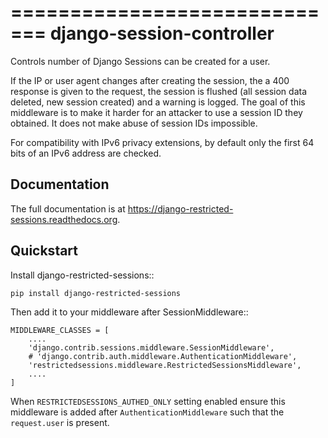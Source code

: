 =============================
    django-session-controller
=============================

Controls number of Django Sessions can be created for a user.

If the IP or user agent changes after creating the session, the a 400 response is given to the request, the session is
flushed (all session data deleted, new session created) and a warning is logged. The goal of this middleware is to
make it harder for an attacker to use a session ID they obtained. It does not make abuse of session IDs impossible.

For compatibility with IPv6 privacy extensions, by default only the first 64 bits of an IPv6 address are checked.

Documentation
-------------

The full documentation is at https://django-restricted-sessions.readthedocs.org.

Quickstart
----------

Install django-restricted-sessions::

    pip install django-restricted-sessions

Then add it to your middleware after SessionMiddleware::

    MIDDLEWARE_CLASSES = [
        ....
        'django.contrib.sessions.middleware.SessionMiddleware',
        # 'django.contrib.auth.middleware.AuthenticationMiddleware',
        'restrictedsessions.middleware.RestrictedSessionsMiddleware',
        ....
    ]

When ``RESTRICTEDSESSIONS_AUTHED_ONLY`` setting enabled ensure this middleware is added after
``AuthenticationMiddleware`` such that the ``request.user`` is present.
